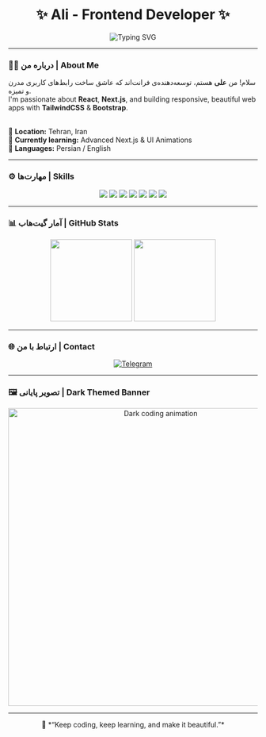 <!-- 👋 Hi there, I'm Ali-N00 -->
<h1 align="center">✨ Ali - Frontend Developer ✨</h1>

<p align="center">
  <img src="https://readme-typing-svg.herokuapp.com?font=Fira+Code&weight=500&size=22&pause=1000&color=00D8FF&center=true&vCenter=true&width=500&lines=Frontend+Developer;React+%2B+Next.js+Enthusiast;Always+Learning+New+Things" alt="Typing SVG" />
</p>

---

### 🧑‍💻 درباره من | About Me  
سلام! من **علی** هستم، توسعه‌دهنده‌ی فرانت‌اند که عاشق ساخت رابط‌های کاربری مدرن و تمیزه.  
I'm passionate about **React**, **Next.js**, and building responsive, beautiful web apps with **TailwindCSS** & **Bootstrap**.  
<br>

📍 **Location:** Tehran, Iran  
🌱 **Currently learning:** Advanced Next.js & UI Animations  
💬 **Languages:** Persian / English  

---

### ⚙️ مهارت‌ها | Skills  

<p align="center">
  <img src="https://img.shields.io/badge/HTML5-E34F26?style=for-the-badge&logo=html5&logoColor=white"/>
  <img src="https://img.shields.io/badge/CSS3-1572B6?style=for-the-badge&logo=css3&logoColor=white"/>
  <img src="https://img.shields.io/badge/JavaScript-F7DF1E?style=for-the-badge&logo=javascript&logoColor=black"/>
  <img src="https://img.shields.io/badge/Tailwind_CSS-38B2AC?style=for-the-badge&logo=tailwind-css&logoColor=white"/>
  <img src="https://img.shields.io/badge/Bootstrap-563D7C?style=for-the-badge&logo=bootstrap&logoColor=white"/>
  <img src="https://img.shields.io/badge/React-20232A?style=for-the-badge&logo=react&logoColor=61DAFB"/>
  <img src="https://img.shields.io/badge/Next.js-000000?style=for-the-badge&logo=next.js&logoColor=white"/>
</p>

---

### 📊 آمار گیت‌هاب | GitHub Stats  

<p align="center">
  <img src="https://github-readme-stats.vercel.app/api?username=Ali-N00&show_icons=true&theme=tokyonight" height="165" />
  <img src="https://github-readme-stats.vercel.app/api/top-langs/?username=Ali-N00&layout=compact&theme=tokyonight" height="165" />
</p>

---

### 🌐 ارتباط با من | Contact  

<p align="center">
  <a href="https://t.me/ali_09n" target="_blank">
    <img src="https://img.shields.io/badge/Telegram-26A5E4?style=for-the-badge&logo=telegram&logoColor=white" alt="Telegram" />
  </a>
</p>

---

### 🖼️ تصویر پایانی | Dark Themed Banner  

<p align="center">
  <img src="https://i.imgur.com/0LwQGjp.gif" alt="Dark coding animation" width="600"/>
</p>

---

<p align="center">
  💬 *“Keep coding, keep learning, and make it beautiful.”*
</p>
